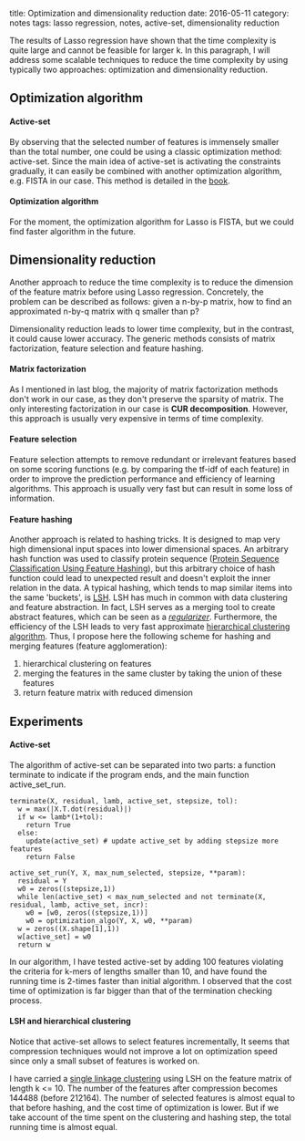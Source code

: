 title: Optimization and dimensionality reduction
date: 2016-05-11
category: notes
tags: lasso regression, notes, active-set, dimensionality reduction

The results of Lasso regression have shown that the time complexity is quite large and cannot be feasible for larger k. In this paragraph, I will address some scalable techniques to reduce the time complexity by using typically two approaches: optimization and dimensionality reduction.

## Optimization algorithm

#### Active-set

By observing that the selected number of features is immensely smaller than the total number, one could be using a classic optimization method: active-set. Since the main idea of active-set is activating the constraints gradually, it can easily be combined with another optimization algorithm, e.g. FISTA in our case. This method is detailed in the [book][1].

#### Optimization algorithm

For the moment, the optimization algorithm for Lasso is FISTA, but we could find faster algorithm in the future.

## Dimensionality reduction

Another approach to reduce the time complexity is to reduce the dimension of the feature matrix before using Lasso regression. Concretely, the problem can be described as follows: given a n-by-p matrix, how to find an approximated n-by-q matrix with q smaller than p?

Dimensionality reduction leads to lower time complexity, but in the contrast, it could cause lower accuracy. The generic methods consists of matrix factorization, feature selection and feature hashing.

#### Matrix factorization

As I mentioned in last blog, the majority of matrix factorization methods don't work in our case, as they don't preserve the sparsity of matrix. The only interesting factorization in our case is **CUR decomposition**. However, this approach is usually very expensive in terms of time complexity.

#### Feature selection

Feature selection attempts to remove redundant or irrelevant features based on some scoring functions (e.g. by comparing the tf-idf of each feature) in order to improve the prediction performance and efficiency of learning algorithms. This approach is usually very fast but can result in some loss of information.

#### Feature hashing

Another approach is related to hashing tricks. It is designed to map very high dimensional input spaces into lower dimensional spaces. An arbitrary hash function was used to classify protein sequence ([Protein Sequence Classification Using Feature Hashing][2]), but this arbitrary choice of hash function could lead to unexpected result and doesn't exploit the inner relation in the data. A typical hashing, which tends to map similar items into the same 'buckets', is [LSH][3]. LSH has much in common with data clustering and feature abstraction. In fact, LSH serves as a merging tool to create abstract features, which can be seen as a [*regularizer*][4]. Furthermore, the efficiency of the LSH leads to very fast approximate [hierarchical clustering algorithm][5]. Thus, I propose here the following scheme for hashing and merging features (feature agglomeration):

1. hierarchical clustering on features
2. merging the features in the same cluster by taking the union of these features
3. return feature matrix with reduced dimension

## Experiments

#### Active-set
The algorithm of active-set can be separated into two parts: a function terminate to indicate if the program ends, and the main function active_set_run.

```
terminate(X, residual, lamb, active_set, stepsize, tol):
  w = max(|X.T.dot(residual)|)
  if w <= lamb*(1+tol):
    return True
  else:
    update(active_set) # update active_set by adding stepsize more features
    return False
```

```
active_set_run(Y, X, max_num_selected, stepsize, **param):
  residual = Y
  w0 = zeros((stepsize,1))
  while len(active_set) < max_num_selected and not terminate(X, residual, lamb, active_set, incr):
    w0 = [w0, zeros((stepsize,1))]
    w0 = optimization_algo(Y, X, w0, **param)
  w = zeros((X.shape[1],1))
  w[active_set] = w0
  return w
```

In our algorithm, I have tested active-set by adding 100 features violating the criteria for k-mers of lengths smaller than 10, and have found the running time is 2-times faster than initial algorithm. I observed that the cost time of optimization is far bigger than that of the termination checking process.

#### LSH and hierarchical clustering

Notice that active-set allows to select features incrementally, It seems that compression techniques would not improve a lot on optimization speed since only a small subset of features is worked on.

I have carried a [single linkage clustering][6] using LSH on the feature matrix of length k <= 10. The number of the features after compression becomes 144488 (before 212164). The number of selected features is almost equal to that before hashing, and the cost time of optimization is lower. But if we take account of the time spent on the clustering and hashing step, the total running time is almost equal.


[1]: http://lear.inrialpes.fr/people/mairal/resources/pdf/ftml.pdf
[2]: http://www.cse.unt.edu/~ccaragea/papers/bibm11.pdf
[3]: https://en.wikipedia.org/wiki/Locality-sensitive_hashing
[4]: http://web.cs.iastate.edu/~honavar/Papers/adrian-icdm09.pdf
[5]: http://link.springer.com/article/10.1007%2Fs10115-006-0027-5
[6]: https://en.wikipedia.org/wiki/Single-linkage_clustering
